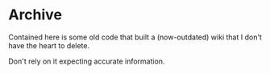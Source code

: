 # Archive

Contained here is some old code that built a (now-outdated) wiki that I don't have the heart to delete.

Don't rely on it expecting accurate information.
